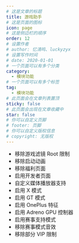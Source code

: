 ```yaml
---
# 这是文章的标题
title: 游戏助手
# 这是页面的图标
icon: page
# 这是侧边栏的顺序
order: 12
# 设置作者
# author: 忆清鸣、luckyzyx
# 设置写作时间
# date: 2020-01-01
# 一个页面可以有多个分类
category:
  - 模块功能
# 一个页面可以有多个标签
tag:
  - 模块功能
# 此页面会在文章列表置顶
sticky: false
# 此页面会出现在文章收藏中
star: false
# 你可以自定义页脚
# footer: 页脚
# 你可以自定义版权信息
# copyright: 无版权
---
```


- 移除游戏滤镜 Root 限制
- 移除启动动画
- 移除福利页面
- 启用开发者页面
- 自定义媒体播放器支持
- 启用 X 模式
- 启用 GT 模式
- 启用 OnePlus 特征
- 启用 Adreno GPU 控制器
- 启用赛事支持模式
- 移除赛事模式音效
- 移除部分 VIP 限制
